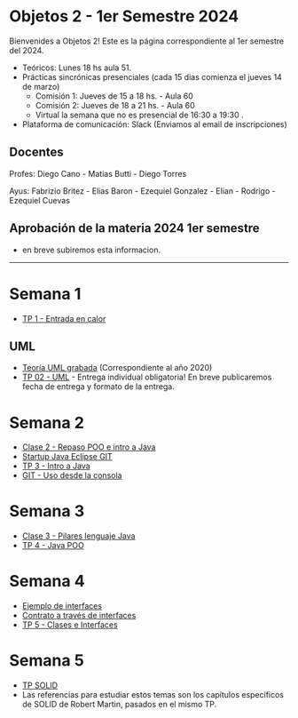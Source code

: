 # Objetos 2 - 1er Semestre 2024
Bienvenides a Objetos 2! Este es la página correspondiente al 1er semestre del 2024.

* Teóricos: Lunes 18 hs aula 51.     
* Prácticas sincrónicas presenciales (cada 15 dias comienza el jueves 14 de marzo)
  * Comisión 1: Jueves de 15 a 18 hs. - Aula 60
  * Comisión 2: Jueves de 18 a 21 hs. - Aula 60
  * Virtual la semana que no es presencial de 16:30 a 19:30 . 
* Plataforma de comunicación: Slack (Enviamos al email de inscripciones)

## Docentes
Profes: Diego Cano - Matias Butti - Diego Torres

Ayus: Fabrizio Britez - Elias Baron - Ezequiel Gonzalez - Elian - Rodrigo - Ezequiel Cuevas

## Aprobación de la materia 2024 1er semestre

* en breve subiremos esta informacion. 


---
# Semana 1

* [TP 1 - Entrada en calor](https://github.com/POO2UNQ/site/tree/main/TP01)

## UML
* [Teoría UML grabada](https://www.youtube.com/watch?v=oYSLwORU0ZM)  (Correspondiente al año 2020)
* [TP 02 - UML](https://github.com/POO2UNQ/site/blob/main/TP%2002/TP%2002%20UML.pdf) - Entrega individual obligatoria! En breve publicaremos fecha de entrega y formato de la entrega.

# Semana 2
* [Clase 2 - Repaso POO e intro a Java](https://github.com/POO2UNQ/site/blob/7221cbd255ac59c699725ea92891faf70e2dac6b/teorias/Lenguajes%20de%20programaci%C3%B3n%20%20-%20Java%20-%20BigPicture.pdf)
* [ Startup Java Eclipse GIT](https://youtu.be/3ITG-OFhThc)
* [TP 3 - Intro a Java](https://github.com/POO2UNQ/site/blob/a75e0da36670c3377f275343386f9497feca1df3/TP03/TP03%20-%20Intro%20a%20Java.pdf)
* [ GIT - Uso desde la consola ](https://www.youtube.com/watch?v=C-WgNtdGsR4)


# Semana 3
* [Clase 3 - Pilares lenguaje Java](https://github.com/POO2UNQ/site/blob/efc36db38e7ebf3000f7f909863dbaed0894934b/teorias/Pilares%20del%20lenguaje%20Java.pdf)
* [TP 4 - Java POO](https://drive.google.com/drive/folders/1OB2GWBO5rKLoybPt0599fQ3GYTqonkJv?usp=drive_link)
  

# Semana 4
* [Ejemplo de interfaces](https://github.com/POO2UNQ/site/blob/0c5e1ca5ded991534aefd28b5a531140a412f748/teorias/1-Ejemplo%20de%20interfaces.pdf)
* [Contrato a través de interfaces](https://github.com/POO2UNQ/site/blob/0c5e1ca5ded991534aefd28b5a531140a412f748/teorias/Contratos%20a%20traves%20de%20Interfaces.%20Inyecci%C3%B3n%20de%20dependencias.pdf)
* [TP 5 - Clases e Interfaces](https://github.com/POO2UNQ/site/blob/main/TP%20Interfaces/TP%20%E2%80%93%20Clases%20Abstractas%20e%20Interfaces.pdf)


# Semana 5
* [TP SOLID](https://github.com/POO2UNQ/site/blob/4ec523d19a3e33ddc22ff1531b25695a48580a04/TP%20SOLID/TP%20SOLID.pdf)
* Las referencias para estudiar estos temas son los capítulos específicos de SOLID de Robert Martin, pasados en el mismo TP.
<!--
# Semana 6
* [Slide de Streams](https://github.com/POO2UNQ/site/blob/badf76eeb51a455357259c1aec4cec7d8ab51f13/teorias/Streams.pdf)
* [Slide de Enums](https://github.com/POO2UNQ/site/blob/badf76eeb51a455357259c1aec4cec7d8ab51f13/teorias/Enumerativos.pdf)
* [TP Streams y Enums](https://github.com/POO2UNQ/site/blob/main/TP%20streams%20y%20enums/TP%20Enumerativos%20y%20Streams%20.pdf)
* [TP - Test Doubles](https://github.com/POO2UNQ/site/blob/main/docs/Test-y-Test-Doubles.pdf)
* [Mockito - Eplicacion del framework y como usarlo](https://www.youtube.com/watch?v=Tys62sak1Jk)
* [PPT - Mockito](https://github.com/POO2UNQ/site/blob/main/mockito/mockito.pdf)
* [Mockito - Biblioteca](https://github.com/POO2UNQ/site/tree/main/mockito/framework%20%26%20dependencies/Mockito)
* [Ejemplos - Guerrero y Otros](https://github.com/POO2UNQ/site/tree/main/mockito/ejemplos)

# Semana 7
Importante: para la resolución del TP se sugiere complementar los apuntes de la teoria con los capítulos correspondientes en el libro Design Patterns de Gamma et. al.
* [TP Template Method y Adapter](https://github.com/POO2UNQ/site/blob/9b995ec7b0edf22f9eef17a89d2cb11953ec81b2/TP%20template%20method%20-%20Adapter/TP%20Template%20Method%20y%20Adapter.pdf)
* [Clase Template Method y Adapter](https://drive.google.com/file/d/14wC6kp_7x1-nwCZ-D8Lu_UUO-DeC45nw/view?usp=sharing) 

# Semana 8
Importante: para la resolución del TP se sugiere complementar los apuntes de la teoria con los capítulos correspondientes en el libro Design Patterns de Gamma et. al.
* [Clase Composite](https://github.com/POO2UNQ/site/blob/29a8424866c71c78e57dd1301de9a4612a253469/Teor%C3%ADa%20Composite.pdf)
* [Clase State](https://github.com/POO2UNQ/site/blob/29a8424866c71c78e57dd1301de9a4612a253469/Teor%C3%ADa%20State.pdf)
* [TP Composite](https://github.com/POO2UNQ/site/tree/main/TP%20Composite)
* [TP State y Strategy](https://github.com/POO2UNQ/site/tree/main/TP%20State%20y%20Strategy). Sólo el ejercicio que corresponde al patrón State.

# Trabajo final - Terminal Portuaria
* [Trabajo Final - Enunciado](https://github.com/POO2UNQ/site/blob/main/TP%20Integrador%202023/Trabajo%20Final%202do%20Sem%202023%20-%20Terminal%20Portuaria.pdf)

# Semana 9
Importante: para la resolución del TP se sugiere complementar los apuntes de la teoria con los capítulos correspondientes en el libro Design Patterns de Gamma et. al.
* [TP Observer](https://github.com/POO2UNQ/site/tree/main/TP%20Observer)

# Semana 10
* [Clase téorica sobre introducción a arquitectura](https://drive.google.com/file/d/1JUvUj0hhvCTpnh-JeUEH5Pd_fCTmM27Y/view?usp=drive_link)


---
* [Slides usados en  la teoría](https://github.com/POO2UNQ/site/blob/eeb042bd0b56ef490fe35ff0cd1416a6e43ce281/teorias/Contratos%20a%20traves%20de%20Interfaces.%20Inyecci%C3%B3n%20de%20dependencias.pdf)
---

---
# Semana 8


Importante: el material de estudio, ademas de los apuntes de la teoria son los capítulos correspondientes en el libro Design Patterns de Gamma et. al.

* [TP Composite](https://github.com/POO2UNQ/site/tree/main/TP%20Composite)
* [TP State y Strategy](https://github.com/POO2UNQ/site/tree/main/TP%20State%20y%20Strategy). Sólo el primer ejercicio (Encriptación), el resto será retomado cuando veamos otro patrón en la teoría.

# Trabajo final - Vinchucas
* [Trabajo Final - Enunciado](https://github.com/POO2UNQ/site/blob/c572c9ad098e5b134aca5897e6b62f70eb0b6ce1/TP%20Integrador%202023/Trabajo%20Grupal%20%20A%20la%20caza%20de%20las%20vinchucas%202023.pdf)





---
# Semana 9
Importante: para la resolución del TP se sugiere complementar los apuntes de la teoria con los capítulos correspondientes en el libro Design Patterns de Gamma et. al.

* [TP State y Strategy](https://github.com/POO2UNQ/site/tree/main/TP%20State%20y%20Strategy)
* [TP Observer](https://github.com/POO2UNQ/site/tree/main/TP%20Observer)


---
# Semana 10
* [TP Refactoring](https://github.com/POO2UNQ/site/blob/main/TP_Refactoring.zip)

-->
